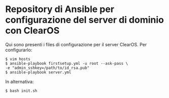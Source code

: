 # Repository di Ansible per configurazione del server di dominio con ClearOS #

Qui sono presenti i files di configurazione per il server ClearOS.
Per configurarlo:

    $ vim hosts
    $ ansible-playbook firstsetup.yml -u root --ask-pass \
	-e "admin_sshkey=/path/to/id_rsa.pub"
    $ ansible-playbook server.yml 

In alternativa:

    $ bash init.sh
